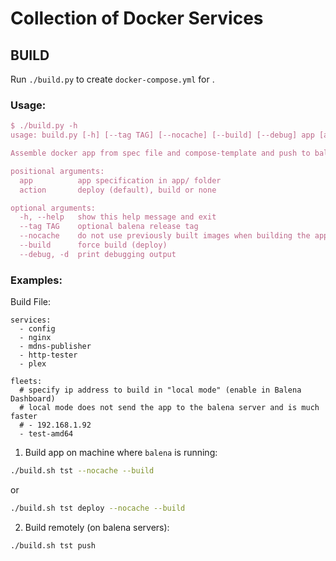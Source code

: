 # Collection of Docker Services

## BUILD

Run `./build.py` to create `docker-compose.yml` for <app>.

### Usage:

```tex
$ ./build.py -h
usage: build.py [-h] [--tag TAG] [--nocache] [--build] [--debug] app [action]

Assemble docker app from spec file and compose-template and push to balena fleet

positional arguments:
  app          app specification in app/ folder
  action       deploy (default), build or none

optional arguments:
  -h, --help   show this help message and exit
  --tag TAG    optional balena release tag
  --nocache    do not use previously built images when building the app
  --build      force build (deploy)
  --debug, -d  print debugging output
```

### Examples:

Build File:

```
services:
  - config
  - nginx
  - mdns-publisher
  - http-tester
  - plex

fleets:
  # specify ip address to build in "local mode" (enable in Balena Dashboard)
  # local mode does not send the app to the balena server and is much faster
  # - 192.168.1.92
  - test-amd64
```

1) Build app on machine where `balena` is running:

```bash
./build.sh tst --nocache --build
```

or 

```bash
./build.sh tst deploy --nocache --build
```

2) Build remotely (on balena servers):

```bash
./build.sh tst push 
```
